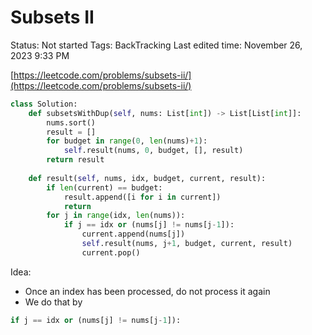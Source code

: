 # Subsets II

Status: Not started
Tags: BackTracking
Last edited time: November 26, 2023 9:33 PM

[https://leetcode.com/problems/subsets-ii/](https://leetcode.com/problems/subsets-ii/)

```python
class Solution:
    def subsetsWithDup(self, nums: List[int]) -> List[List[int]]:
        nums.sort()
        result = []
        for budget in range(0, len(nums)+1):
            self.result(nums, 0, budget, [], result)
        return result
    
    def result(self, nums, idx, budget, current, result):
        if len(current) == budget:
            result.append([i for i in current])
            return
        for j in range(idx, len(nums)):
            if j == idx or (nums[j] != nums[j-1]):
                current.append(nums[j])
                self.result(nums, j+1, budget, current, result)
                current.pop()
```

Idea:

- Once an index has been processed, do not process it again
- We do that by

```python
if j == idx or (nums[j] != nums[j-1]):
```
